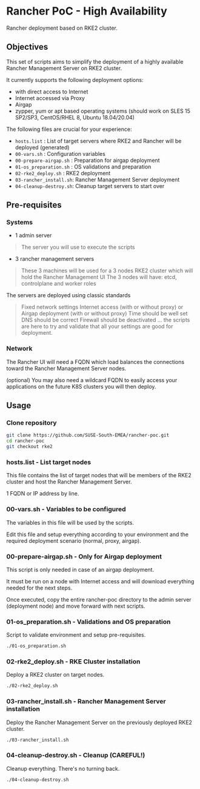 # Rancher PoC - High Availability

Rancher deployment based on RKE2 cluster.

## Objectives

This set of scripts aims to simplify the deployment of a highly available Rancher Management Server on RKE2 cluster.

It currently supports the following deployment options:
- with direct access to Internet
- Internet accessed via Proxy
- Airgap
- zypper, yum or apt based operating systems (should work on SLES 15 SP2/SP3, CentOS/RHEL 8, Ubuntu 18.04/20.04)

The following files are crucial for your experience:
- `hosts.list` : List of target servers where RKE2 and Rancher will be deployed (generated)
- `00-vars.sh` : Configuration variables
- `00-prepare-airgap.sh` : Preparation for airgap deployment
- `01-os_preparation.sh` : OS validations and preparation
- `02-rke2_deploy.sh`    : RKE2 deployment
- `03-rancher_install.sh`: Rancher Management Server deployment
- `04-cleanup-destroy.sh`: Cleanup target servers to start over

## Pre-requisites

### Systems

- 1 admin server
 > The server you will use to execute the scripts

- 3 rancher management servers
 > These 3 machines will be used for a 3 nodes RKE2 cluster which will hold the Rancher Management UI
 > The 3 nodes will have: etcd, controlplane and worker roles

The servers are deployed using classic standards
 > Fixed network settings
 > Internet access (with or without proxy) or Airgap deployment (with or without proxy)
 > Time should be well set
 > DNS should be correct
 > Firewall should be deactivated
 > ... the scripts are here to try and validate that all your settings are good for deployment.

### Network

The Rancher UI will need a FQDN which load balances the connections toward the Rancher Management Server nodes.

(optional) You may also need a wildcard FQDN to easily access your applications on the future K8S clusters you will then deploy.

## Usage

### Clone repository

```bash
git clone https://github.com/SUSE-South-EMEA/rancher-poc.git
cd rancher-poc
git checkout rke2
```

### hosts.list - List target nodes

This file contains the list of target nodes that will be members of the RKE2 cluster and host the Rancher Management Server.

1 FQDN or IP address by line.

### 00-vars.sh - Variables to be configured

The variables in this file will be used by the scripts.

Edit this file and setup everything according to your environment and the required deployment scenario (normal, proxy, airgap).

### 00-prepare-airgap.sh - Only for Airgap deployment

This script is only needed in case of an airgap deployment.

It must be run on a node with Internet access and will download everything needed for the next steps.

Once executed, copy the entire rancher-poc directory to the admin server (deployment node) and move forward with next scripts.

### 01-os_preparation.sh - Validations and OS preparation

Script to validate environment and setup pre-requisites.

```bash
./01-os_preparation.sh
```

### 02-rke2_deploy.sh - RKE Cluster installation

Deploy a RKE2 cluster on target nodes.

```bash
./02-rke2_deploy.sh
```

### 03-rancher_install.sh - Rancher Management Server installation

Deploy the Rancher Management Server on the previously deployed RKE2 cluster.

```bash
./03-rancher_install.sh
```

### 04-cleanup-destroy.sh - Cleanup (CAREFUL!)

Cleanup everything. There's no turning back.

```bash
./04-cleanup-destroy.sh
```

